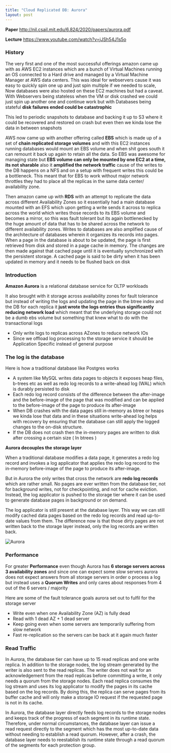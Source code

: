 ```yaml
---
title: "Cloud Replicated DB: Aurora"
layout: post
---
```


**Paper** http://nil.csail.mit.edu/6.824/2020/papers/aurora.pdf

**Lecture** https://www.youtube.com/watch?v=jJSh54J1s5o

### History

The very first and one of the most successful offerings amazon came up with as AWS EC2 instances which are a bunch of Virtual Machines running an OS connected to a Hard drive and managed by a Virtual Machine Manager at AWS data centers. This was ideal for webservers cause it was easy to quickly spin one up and just spin multiple if we needed to scale, Now databases were also hosted on these EC2 machines but had a caveat. With Webservers being stateless when the VM or disk crashed we could just spin up another one and continue work but with Databases being stateful **disk failures ended could be catastrophic**

This led to periodic snapshots to database and backing it up to S3 where it could be recovered and restored on crash but even then we kinda lose the data in between snapshots

AWS now came up with another offering called **EBS** which is made up of a set of **chain replicated storage volumes** and with this EC2 instances running databases would mount an EBS volume and when shit goes south it can remount it back up again to retain  all the data. So EBS was awesome for managing state but  **EBS volume can only be mounted by one EC2 at a time, its not sharable** also it **amplified the network traffic** cause of the writes to the DB happens on a NFS and on a setup with frequent writes this could be a bottleneck. This meant that for EBS to work without major network throttles they had to place all the replicas in the same data center/ availability zone.

Then amazon came up with **RDS** with an attempt to replicate the data across different Availability Zones so it essentially had a main database mounted with an EFS which upon getting a write sends it across to replica across the world which writes those records to its EBS volume and becomes a mirror, so this was fault tolerant but its again bottlenecked by the huge amount of data that has to be shared across the network to different availability zones. Writes to databases are also amplified cause of the architecture of databases wherein it organizes its records into pages. When a page in the database is about to be updated, the page is first retrieved from disk and stored in a page cache in memory. The changes are then made against that cached page until it is eventually synchronized with the persistent storage. A cached page is said to be dirty when it has been updated in memory and it needs to be flushed back on disk

### Introduction

**Amazon Aurora** is a relational database service for OLTP workloads

It also brought with it storage across availability zones for fault tolerance but instead of writing the logs and updating the page in the btree index and the DB for each replica it **just wrote the logs entries thus significantly reducing network load** which meant that the underlying storage could not be a dumb ebs volume but something that knew what to do with the transactional logs

- Only write logs to replicas across AZones to reduce network IOs
- Since we offload log processing to the storage service it should be Application Specific instead of general purpose

### The log is the database

Here is how a traditional database like Postgres works

- A system like MySQL writes data pages to objects it exposes heap files, b-trees etc as well as redo log records to a write-ahead
log (WAL) which is durably persisted to disk 
- Each redo log record consists of the difference between the after-image and the before-image of the page that was
modified and can be applied to the before-image of the page to produce its after-image
- When DB crashes with the data pages still in-memory as btree or heaps we kinda lose that data and in these situations write-ahead log helps with recovery by ensuring that the database can still apply the logged changes to the on-disk structure. 
- If the DB does not crash then the in-memory pages are written to disk after crossing  a certain size ( In btrees )

**Aurora decouples the storage layer**

When a traditional database modifies a data page, it generates a
redo log record and invokes a log applicator that applies the redo
log record to the in-memory before-image of the page to produce
its after-image.

But in Aurora the only writes that cross the network are **redo log records** which are rather small. No pages are ever written from the database tier, not for background writes, not for checkpointing, and not for cache eviction. Instead, the log applicator is pushed to the storage tier where it can be used to generate database pages in background or on demand.

The log applicator is still present at the database layer. This way we can still modify cached data pages based on the redo log records and read up-to-date values from them. The difference now is that those dirty pages are not written back to the storage layer instead, only the log records are written back.

![Aurora](https://docs.aws.amazon.com/AmazonRDS/latest/AuroraUserGuide/images/AuroraArch001.png)

### Performance

For greater **Performance** even though Aurora has **6 storage servers across 3 availability zones** and since one can expect some slow servers aurora does not expect answers from all storage servers in order o process a log but instead uses a **Quorum Writes** and only cares about responses from 4 out of the 6 servers / majority

Here are some of the fault tolerance goals aurora set out to fulfil for the storage server

- Write even when one Availability Zone (AZ) is fully dead
- Read with 1 dead AZ + 1 dead server
- Keep going even when some servers are temporarily suffering from slow network
- Fast re-replication so the servers can be back at it again much faster

### Read Traffic

In Aurora, the database tier can have up to 15 read replicas and one write replica. In addition to the storage nodes, the log stream generated by the writer is also sent to the read replicas. The writer does not wait for an acknowledgement from the read replicas before committing a write, it only needs a quorum from the storage nodes. Each read replica consumes the log stream and uses its log applicator to modify the pages in its cache based on the log records. By doing this, the replica can serve pages from its buffer cache and will only make a storage IO request if the requested page is not in its cache.

In Aurora, the database layer directly feeds log records to the storage nodes and keeps track of the progress of each segment in its runtime state. Therefore, under normal circumstances, the database layer can issue a read request directly to the segment which has the most up-to-date data without needing to establish a read quorum. However, after a crash, the database layer needs to reestablish its runtime state through a read quorum of the segments for each protection group.




